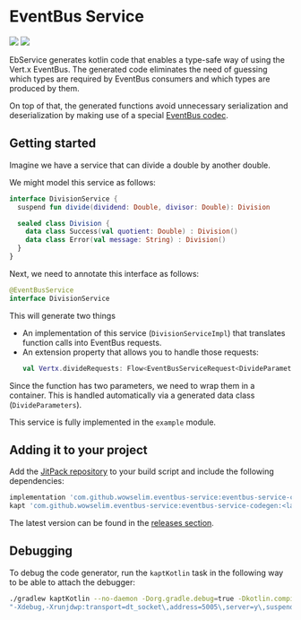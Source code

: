 # EventBus Service
[![](https://jitpack.io/v/wowselim/eventbus-service.svg)](https://jitpack.io/#wowselim/eventbus-service)
[![](https://github.com/wowselim/eventbus-service/workflows/Tests/badge.svg)](https://github.com/wowselim/eventbus-service)

EbService generates kotlin code that enables
a type-safe way of using the Vert.x EventBus.
The generated code eliminates the need of guessing
which types are required by EventBus consumers and
which types are produced by them.

On top of that, the generated functions avoid
unnecessary serialization and deserialization by
making use of a special
[EventBus codec](https://dev.to/sip3/how-to-extend-vert-x-eventbus-api-to-save-on-serialization-3akf).

## Getting started
Imagine we have a service that can divide a
double by another double.

We might model this service as follows:
```kotlin
interface DivisionService {
  suspend fun divide(dividend: Double, divisor: Double): Division

  sealed class Division {
    data class Success(val quotient: Double) : Division()
    data class Error(val message: String) : Division()
  }
}
```

Next, we need to annotate this interface as follows:
```kotlin
@EventBusService
interface DivisionService
```

This will generate two things
* An implementation of this service (`DivisionServiceImpl`) that translates function
  calls into EventBus requests.
* An extension property that allows you to handle those requests:
  ```kotlin
  val Vertx.divideRequests: Flow<EventBusServiceRequest<DivideParameters, Division>>
  ```

Since the function has two parameters, we need to wrap them in a container. This is handled automatically
via a generated data class (`DivideParameters`).

This service is fully implemented in the `example` module.

## Adding it to your project

Add the [JitPack repository](https://jitpack.io/#wowselim/eventbus-service) to your build script and include the
following dependencies:

```groovy
implementation 'com.github.wowselim.eventbus-service:eventbus-service-core:<latestVersion>'
kapt 'com.github.wowselim.eventbus-service:eventbus-service-codegen:<latestVersion>'
```

The latest version can be found in the [releases section](https://github.com/wowselim/eventbus-service/releases).

## Debugging

To debug the code generator, run the `kaptKotlin` task in the following way to be able to attach the debugger:

```bash
./gradlew kaptKotlin --no-daemon -Dorg.gradle.debug=true -Dkotlin.compiler.execution.strategy="in-process" -Dkotlin.daemon.jvm.options=
"-Xdebug,-Xrunjdwp:transport=dt_socket\,address=5005\,server=y\,suspend=n"
```
